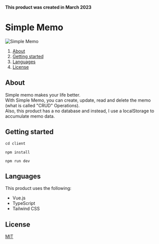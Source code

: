 **This product was created in March 2023**

# Simple Memo

<!-- You can check out the app on []()! -->

![Simple Memo](https://user-images.githubusercontent.com/107479598/228731176-4a0a95a7-e7b8-4dd4-9271-d83c04fd0af6.png)


1. [About](#About)
1. [Getting started](#Getting%20started)
1. [Languages](#Languages)
1. [License](#License)

## About

Simple memo makes your life better.  
With Simple Memo, you can create, update, read and delete the memo (what is called "CRUD" Operations).  
Also, this product has a no database and instead, I use a localStorage to accumulate memo data.

## Getting started

```
cd client
```
```
npm install
```
```
npm run dev
```

## Languages

This product uses the following:
- Vue.js
- TypeScript
- Tailwind CSS

## License

[MIT](https://choosealicense.com/licenses/mit/)
